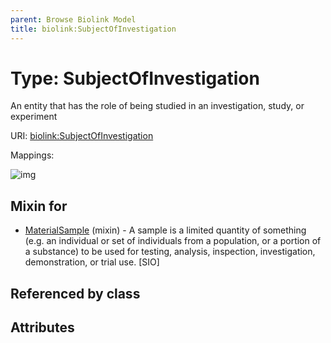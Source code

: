 ```yaml
---
parent: Browse Biolink Model
title: biolink:SubjectOfInvestigation
---
```


# Type: SubjectOfInvestigation


An entity that has the role of being studied in an investigation, study, or experiment

URI: [biolink:SubjectOfInvestigation](https://w3id.org/biolink/vocab/SubjectOfInvestigation)

Mappings:

![img](http://yuml.me/diagram/nofunky;dir:TB/class/\[MaterialSample]uses%20-.->\[SubjectOfInvestigation])

## Mixin for

 * [MaterialSample](MaterialSample.md) (mixin)  - A sample is a limited quantity of something (e.g. an individual or set of individuals from a population, or a portion of a substance) to be used for testing, analysis, inspection, investigation, demonstration, or trial use. [SIO]

## Referenced by class


## Attributes

